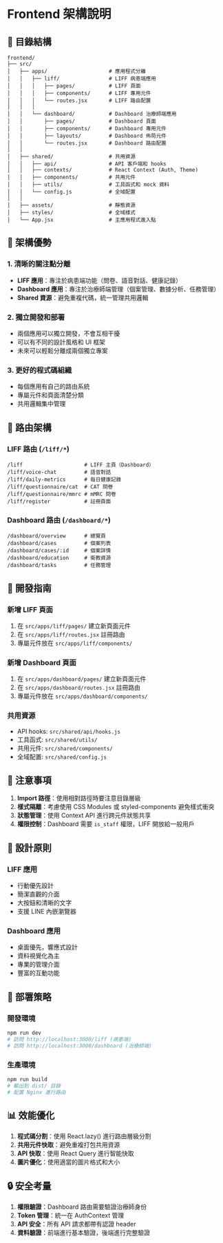 # Frontend 架構說明

## 📁 目錄結構

```
frontend/
├── src/
│   ├── apps/                    # 應用程式分離
│   │   ├── liff/                # LIFF 病患端應用
│   │   │   ├── pages/           # LIFF 頁面
│   │   │   ├── components/      # LIFF 專用元件
│   │   │   └── routes.jsx       # LIFF 路由配置
│   │   │
│   │   └── dashboard/           # Dashboard 治療師端應用
│   │       ├── pages/           # Dashboard 頁面
│   │       ├── components/      # Dashboard 專用元件
│   │       ├── layouts/         # Dashboard 佈局元件
│   │       └── routes.jsx       # Dashboard 路由配置
│   │
│   ├── shared/                  # 共用資源
│   │   ├── api/                 # API 客戶端和 hooks
│   │   ├── contexts/            # React Context (Auth, Theme)
│   │   ├── components/          # 共用元件
│   │   ├── utils/               # 工具函式和 mock 資料
│   │   └── config.js            # 全域配置
│   │
│   ├── assets/                  # 靜態資源
│   ├── styles/                  # 全域樣式
│   └── App.jsx                  # 主應用程式進入點
```

## 🎯 架構優勢

### 1. 清晰的關注點分離

- **LIFF 應用**：專注於病患端功能（問卷、語音對話、健康記錄）
- **Dashboard 應用**：專注於治療師端管理（個案管理、數據分析、任務管理）
- **Shared 資源**：避免重複代碼，統一管理共用邏輯

### 2. 獨立開發和部署

- 兩個應用可以獨立開發，不會互相干擾
- 可以有不同的設計風格和 UI 框架
- 未來可以輕鬆分離成兩個獨立專案

### 3. 更好的程式碼組織

- 每個應用有自己的路由系統
- 專屬元件和頁面清楚分類
- 共用邏輯集中管理

## 🚀 路由架構

### LIFF 路由 (`/liff/*`)

```
/liff                    # LIFF 主頁（Dashboard）
/liff/voice-chat         # 語音對話
/liff/daily-metrics      # 每日健康記錄
/liff/questionnaire/cat  # CAT 問卷
/liff/questionnaire/mmrc # mMRC 問卷
/liff/register           # 註冊頁面
```

### Dashboard 路由 (`/dashboard/*`)

```
/dashboard/overview      # 總覽頁
/dashboard/cases         # 個案列表
/dashboard/cases/:id     # 個案詳情
/dashboard/education     # 衛教資源
/dashboard/tasks         # 任務管理
```

## 🔧 開發指南

### 新增 LIFF 頁面

1. 在 `src/apps/liff/pages/` 建立新頁面元件
2. 在 `src/apps/liff/routes.jsx` 註冊路由
3. 專屬元件放在 `src/apps/liff/components/`

### 新增 Dashboard 頁面

1. 在 `src/apps/dashboard/pages/` 建立新頁面元件
2. 在 `src/apps/dashboard/routes.jsx` 註冊路由
3. 專屬元件放在 `src/apps/dashboard/components/`

### 共用資源

- API hooks: `src/shared/api/hooks.js`
- 工具函式: `src/shared/utils/`
- 共用元件: `src/shared/components/`
- 全域配置: `src/shared/config.js`

## 📝 注意事項

1. **Import 路徑**：使用相對路徑時要注意目錄層級
2. **樣式隔離**：考慮使用 CSS Modules 或 styled-components 避免樣式衝突
3. **狀態管理**：使用 Context API 進行跨元件狀態共享
4. **權限控制**：Dashboard 需要 `is_staff` 權限，LIFF 開放給一般用戶

## 🎨 設計原則

### LIFF 應用

- 行動優先設計
- 簡潔直觀的介面
- 大按鈕和清晰的文字
- 支援 LINE 內嵌瀏覽器

### Dashboard 應用

- 桌面優先，響應式設計
- 資料視覺化為主
- 專業的管理介面
- 豐富的互動功能

## 🚦 部署策略

### 開發環境

```bash
npm run dev
# 訪問 http://localhost:3000/liff (病患端)
# 訪問 http://localhost:3000/dashboard (治療師端)
```

### 生產環境

```bash
npm run build
# 輸出到 dist/ 目錄
# 配置 Nginx 進行路由
```

## 📊 效能優化

1. **程式碼分割**：使用 React.lazy() 進行路由層級分割
2. **共用元件快取**：避免重複打包共用資源
3. **API 快取**：使用 React Query 進行智能快取
4. **圖片優化**：使用適當的圖片格式和大小

## 🔒 安全考量

1. **權限驗證**：Dashboard 路由需要驗證治療師身份
2. **Token 管理**：統一在 AuthContext 管理
3. **API 安全**：所有 API 請求都帶有認證 header
4. **資料驗證**：前端進行基本驗證，後端進行完整驗證
